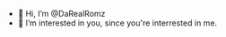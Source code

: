- 👋 Hi, I’m @DaRealRomz
- 👀 I’m interested in you, since you're interrested in me.

<!---
DaRealRomz/DaRealRomz is a ✨ special ✨ repository because its `README.md` (this file) appears on your GitHub profile.
You can click the Preview link to take a look at your changes.
--->
